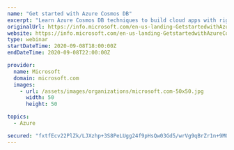 ```yaml
---
name: "Get started with Azure Cosmos DB"
excerpt: "Learn Azure Cosmos DB techniques to build cloud apps with right models, optimizations, and analytics."
originalUrl: https://info.microsoft.com/en-us-landing-GetstartedwithAzureCosmosDB-sep08-none.html
website: https://info.microsoft.com/en-us-landing-GetstartedwithAzureCosmosDB-sep08-none.html
type: webinar
startDateTime: 2020-09-08T18:00:00Z
endDateTime: 2020-09-08T22:00:00Z

provider:
  name: Microsoft
  domain: microsoft.com
  images:
    - url: /assets/images/organizations/microsoft.com-50x50.jpg
      width: 50
      height: 50

topics:
  - Azure

secured: "fxtfEcv22PlZk/LJXzhp+3S8PeLUgg24f9pHsQw03Gd5/wrVg9qBrZr1n+9MOhEkStiVvc3AhyIkjk5TbIT36ZTdMYIO6US4vB9OEYyoUW5RFryZW58CPNSyENmhHJZBUeqE2uVNLobxmxMQRMvHs5Lb1JWHve5Hea64vijOft2p0O/5unWBIV+1KyxfRoc1fbdJqvZVJ6J/KyPNdlwPvEQNQ82UKIPo4GNuY84e1aS1pCXKCJup66mhP/33fgeJNCwsA4YYxbgRiB7tnK07yKfP7LzKKXyn9qlXVtLwTZPj9NU8SGj91wbKyjSGiHfPjRhme4IKfEZHLQPyPl4DsA==;biJQ73uhPshKqE+jhnsAyg=="
---
```


